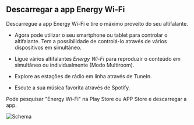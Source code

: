 ## Descarregar a app Energy Wi-Fi

Descarregue a app Energy Wi-Fi e tire o máximo proveito do seu altifalante.

- Agora pode utilizar o seu smartphone ou tablet para controlar o altifalante. Tem a possibilidade de controlá-lo através de vários dispositivos em simultâneo.

- Ligue vários altifalantes *Energy Wi-Fi* para reproduzir o conteúdo em simultâneo ou individualmente (Modo Multiroom).

- Explore as estações de rádio em linha através de TuneIn.

- Escute a sua música favorita através de Spotify.

Pode pesquisar "Energy Wi-Fi" na Play Store ou APP Store e descarregar a app. 

![Schema](http://static.energysistem.com/images/manuals/42677/56e8291819a19.jpg)









